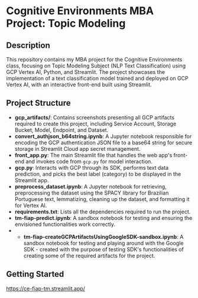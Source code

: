 # Cognitive Environments MBA Project: Topic Modeling

## Description
This repository contains my MBA project for the Cognitive Environments class, focusing on Topic Modeling Subject (NLP Text Classification) using GCP Vertex AI, Python, and Streamlit. The project showcases the implementation of a text classification model trained and deployed on GCP Vertex AI, with an interactive front-end built using Streamlit.

## Project Structure
- **gcp_artifacts/**: Contains screenshots presenting all GCP artifacts required to create this project, including Service Account, Storage Bucket, Model, Endpoint, and Dataset.
- **convert_authjson_b64string.ipynb**: A Jupyter notebook responsible for encoding the GCP authentication JSON file to a base64 string for secure storage in Streamlit Cloud app secret management.
- **front_app.py**: The main Streamlit file that handles the web app's front-end and invokes code from `gcp.py` for model interaction.
- **gcp.py**: Interacts with GCP through its SDK, performs text data prediction, and picks the best label (category) to be displayed in the Streamlit app.
- **preprocess_dataset.ipynb**: A Jupyter notebook for retrieving, preprocessing the dataset using the SPACY library for Brazilian Portuguese text, lemmatizing, cleaning up the dataset, and formatting it for Vertex AI.
- **requirements.txt**: Lists all the dependencies required to run the project.
- **tm-fiap-predict.ipynb**: A sandbox notebook for testing and ensuring the envisioned functionalities work correctly.
- - **tm-fiap-createGCPArtifactsUsingGoogleSDK-sandbox.ipynb**: A sandbox notebook for testing and playing around with the Google SDK - created with the purpose of testing SDK's functionalities of creating some of the required artifacts for the project.

## Getting Started

https://ce-fiap-tm.streamlit.app/
